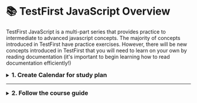 # 📚 TestFirst JavaScript Overview

TestFirst JavaScript is a multi-part series that provides practice to intermediate to advanced javascript concepts. The majority of concepts introduced in TestFirst have practice exercises. However, there will be new concepts introduced in TestFirst that you will need to learn on your own by reading documentation (it's important to begin learning how to read documentation efficiently!)

<details><summary><h3 style="display:inline">1. Create Calendar for study plan</h3></summary>

- This is a sample calendar for the JS-Foundation course. You can use this template to create a customized study schedule that fits your needs. The plan consists 5 days a week, with Saturday and Sunday off.

- Recommended Study Plan: Dedicate at least 8 hours per day to each topic: 2 hours for studying lecture notes and 6 hours for practicing exercises. By following this plan, you can complete all exercises in approximately 16 days (2 weeks).

- Alternative Study Plan-1 (4 Hours Per Day): If you can only commit to 4 hours a day, allocate 2 hour for studying the lecture notes and 2 hours for exercises. In this case, you will need around 32 days(approximately 1 month) to finish all exercises.

- Alternative Study Plan-2 (1 Day Per Week): If you prefer studying only one day per week, dedicate 8 hours on that day. With this schedule, you can complete the one part testcases in two weeks, finishing all exercises in around of 16 weeks(approximately 4 month) to complete the exercises.

## Suggested sample schedule

| **Day** | **8-Hours Daily Plan**(2 Weeks)                 | **4-Hours Daily Plan**(1 Month)                 | **1-Day Weekly Plan**(4 Months)                 |
| ------- | ----------------------------------------------- | ----------------------------------------------- | ----------------------------------------------- |
| Day 1   | Test first part-1: Lecture Notes & Exercises    | Test first part-1: Lecture Notes & Exercises    | Test first part-1: Lecture Notes & Exercises    |
| Day 2   | Test first part-1: Exercises                    | Test first part-1: Exercises                    | -                                               |
| Day 3   | Test first part-2: Lecture Notes & Exercises    | Test first part-1: Exercises                    | -                                               |
| Day 4   | Test first part-2: Exercises                    | Test first part-1: Exercises                    | -                                               |
| Day 5   | Test first part-2: Exercises                    | Test first part-2: Lecture Notes & Exercises    | -                                               |
| Day 6   | Weekend activity: Check point test first part-1 | Weekend activity: Check point test first part-1 | Weekend activity: Check point test first part-1 |
| Day 7   | Weekend activity: Check point test first part-1 | Weekend activity: Check point test first part-1 | Weekend activity: Check point test first part-1 |
| Day 8   | Test first part-3: Lecture Notes & Exercises    | Test first part-2: Exercises                    | Test first part-1: Exercises                    |
| Day 9   | Test first part-3: Exercises                    | Test first part-2: Exercises                    | -                                               |
| Day 10  | Test first part-3: Exercises                    | Test first part-2: Exercises                    | -                                               |
| Day 11  | Introduction: Html, Css, Dom & Exercises        | Test first part-2: Exercises                    | -                                               |
| Day 12  | Whack a mole: Lecture Notes & Exercises         | Test first part-3: Lecture Notes & Exercises    | -                                               |
| Day 13  | Weekend activity: check point test first part-2 | Weekend activity: Check point test first part-1 | Weekend activity: check point test first part-2 |
| Day 14  | Weekend activity: check point test first part-3 | Weekend activity: Check point test first part-1 | Weekend activity: check point test first part-3 |
| Day 15  | Pixelate: Lecture Notes & Exercises             | Test first part-3: Exercises                    | Test first part-2: Lecture Notes & Exercises    |
| Day 16  | Pixelate: Exercises                             | Test first part-3: Exercises                    | -                                               |
| Day 17  | Game of life: Lecture Notes & Exercises         | Test first part-3: Exercises                    | -                                               |
| Day 18  | Game of life: Exercises                         | Test first part-3: Exercises                    | -                                               |
| Day 19  | Coffee clicker: Lecture Notes & Exercises       | Introduction: Html, Css, Dom & Exercises        | -                                               |
| Day 20  | -                                               | Weekend activity: check point test first part-2 | -                                               |
| Day 21  | -                                               | Weekend activity: check point test first part-2 | -                                               |
| Day 22  | Coffee clicker: Exercises                       | Introduction: Exercises                         | Test first part-2: Exercises                    |
| Day 23  | -                                               | Whack a mole: Lecture Notes & Exercises         | -                                               |
| Day 24  | -                                               | Whack a mole: Exercises                         | -                                               |
| Day 25  | -                                               | Pixelate: Lecture Notes & Exercises             | -                                               |
| Day 26  | -                                               | Pixelate: Exercises                             | -                                               |
| Day 27  | -                                               | Weekend activity: check point test first part-3 | -                                               |
| Day 28  | -                                               | Weekend activity: check point test first part-3 | -                                               |
| Day 29  | -                                               | Pixelate: Exercises                             | Test first part-2: Exercises                    |
| Day 30  | -                                               | Pixelate: Exercises                             | -                                               |
| Day 31  | -                                               | Game of life: Lecture Notes & Exercises         | -                                               |
| Day 32  | -                                               | Game of life: Exercises                         | -                                               |
| Day 33  | -                                               | Game of life: Exercises                         | -                                               |
| Day 34  | -                                               | -                                               | -                                               |
| Day 35  | -                                               | -                                               | -                                               |
| Day 36  | -                                               | Game of life: Exercises                         | Test first part-3: Lecture Notes & Exercises    |
| Day 37  | -                                               | Coffee clicker: Lecture Notes & Exercises       | -                                               |
| Day 38  | -                                               | Coffee clicker: Exercises                       | -                                               |
| Day 39  | -                                               | Coffee clicker: Exercises                       | -                                               |
| Day 40  | -                                               | Coffee clicker: Exercises                       | -                                               |
| ...     | -                                               | -                                               | -                                               |
| ...     | -                                               | -                                               | -                                               |
| Day 43  | -                                               | -                                               | Test first part-3: Exercises                    |
| ...     | -                                               | -                                               | ...                                             |
| Day 50  | -                                               | -                                               | Test first part-3: Exercises                    |
| ...     | -                                               | -                                               | ...                                             |
| Day 57  | -                                               | -                                               | Introduction: Html, Css, Dom & Exercises        |
| ...     | -                                               | -                                               | ...                                             |
| Day 64  | -                                               | -                                               | Whack a mole: Lecture Notes & Exercises         |
| ...     | -                                               | -                                               | ...                                             |
| Day 71  | -                                               | -                                               | Pixelate: Lecture Notes & Exercises             |
| ...     | -                                               | -                                               | ...                                             |
| Day 78  | -                                               | -                                               | Pixelate: Exercises                             |
| ...     | -                                               | -                                               | ...                                             |
| Day 85  | -                                               | -                                               | Game of life: Lecture Notes & Exercises         |
| ...     | -                                               | -                                               | ...                                             |
| Day 92  | -                                               | -                                               | Game of life: Exercises                         |
| ...     | -                                               | -                                               | ...                                             |
| Day 99  | -                                               | -                                               | Coffee clicker: Lecture Notes & Exercises       |
| ...     | -                                               | -                                               | ...                                             |
| 106     | -                                               | -                                               | Coffee clicker: Exercises                       |

</details>

---

<details><summary><h3 style="display:inline">2. Follow the course guide</h3></summary>

### Setting up the repository

<details><summary>Click to expand</summary>

### Before beginning your assignment, make sure you have completed these steps:

1. Forked & cloned the TestFirst repository.
2. Installed node and a text editor.

### Setup Test First

- **[Fork the repository to your personal GitHub Account](https://github.com/TEJ-Fellowship/js-foundations/)**
- **Clone** the repository to your local machine
- Install the VSCode [ESLint](https://marketplace.visualstudio.com/items?itemName=dbaeumer.vscode-eslint) and [Prettier](https://marketplace.visualstudio.com/items?itemName=esbenp.prettier-vscode) Extensions (if they aren't already installed)
- Run the command `npm install` inside each of the numbered directories inside the 'tests' directory (e.g. tests/1-testfirst-part-1)
- Run `testem` with the `npm run test` command or `npx testem` command

### Run Testem with npx testem

In your TestFirst directory run the command:

```sh
$ npm run test
```

OR

```sh

$ npx testem

```

After `testem` initiates, connect to `http//localhost:7357` in your web browser and your test specs will load.

</details>

---

## Foundations

### **_testfirst-part-1_**

<details><summary>Click to expand</summary>
<details><summary>TO STUDY: Click to expand</summary>

- Object creation
  - [Object.assign()](https://developer.mozilla.org/en-US/docs/Web/JavaScript/Reference/Global_Objects/Object/assign)
  ```
  let clone = Object.assign({}, objToClone)
  ```
  - [Object.create()](https://developer.mozilla.org/en-US/docs/Web/JavaScript/Reference/Global_Objects/Object/create)
  ```
  let parentObject = {name: "niru", grade:"masters"}
  let childObject = Object.create(parentObject)
  ```
  - Factory functions
  ```
  function makeStudent(name, grade) {
    let newStudent = {name, grade}
    return newStudent
  }
  let niru = makeStudent('niru', 'masters')
  ```
- New syntax / shortcuts

  - [Spread syntax (for arrays & objects)](https://developer.mozilla.org/en-US/docs/Web/JavaScript/Reference/Operators/Spread_syntax)

  ```
  let arrA = [1, [2,3], 4]
  let arrB = [4, 5, 6]
  let arrC = [20, ...arrA, arrB]

  let objA = {name: 'niru', grade: 'masters'}
  let objB = {age: 25}
  let objC = {age: 22, ...objA, objC}
  ```

  - [Shorthand object notations](https://attacomsian.com/blog/javascript-object-property-shorthand)

  ```
  let name = "niru"
  let grade = "masters"

  let niru = {name, grade}
  ```

- Preview

  - [\_\_proto\_\_](https://developer.mozilla.org/en-US/docs/Web/JavaScript/Reference/Global_Objects/Object/proto)
  </details>

<details><summary>LECTURE NOTES: Click to expand</summary>

- [Object assign / Factory functions](lecture-notes/testfirst-part-1-object-assign-factory-function.js)
- [Object create / **proto**](lecture-notes/testfirst-part-1-object-create-proto.js)

</details>

<details><summary>TODO: Click to expand</summary>

- [testfirst part 1](tests/1-testfirst-part-1/)
- [checkpoint part 1 (optional)](tests/2-checkpoint-pt-1/)

</details>

<details><summary>SOLUTIONS (only look if needed): Click to expand</summary>

- [testfirst part 1](solutions/testfirst-part-1/)

</details>
</details>
</br>

### **_testfirst-part-2_**

<details><summary>Click to expand</summary>
<details><summary>TO STUDY: Click to expand</summary>

- [Arrow Function](https://developer.mozilla.org/en-US/docs/Web/JavaScript/Reference/Functions/Arrow_functions)

```
const sayHello = (name) => `hello ${name}!`
console.log(sayHello('Pitamber'))
```

- [Constructor function](readings/testfirst-part-2-constructor.md)

```
function FourWheeler(fwType) {
    this.numberOfWheels = 4
    this.type = fwType
}

let car = new FourWheeler('car')
```

- Adding a prototype function to the constructor function

```
FourWheeler.prototype.honk = () => console.log('honk');
FourWheeler.prototype.setType = (newType) => this.type = newType;
```

- [the `arguments` parameter](https://developer.mozilla.org/en-US/docs/Web/JavaScript/Reference/Functions/arguments)

```
function someFunc() {
  console.log(arguments);
}

someFunc('hello', 'there', 'you');
```

### Array methods (functional)

- [forEach](https://developer.mozilla.org/en-US/docs/Web/JavaScript/Reference/Global_Objects/Array/forEach)
- [Map](https://developer.mozilla.org/en-US/docs/Web/JavaScript/Reference/Global_Objects/Array/map)
- [Filter](https://developer.mozilla.org/en-US/docs/Web/JavaScript/Reference/Global_Objects/Array/filter)
- [Reduce](https://developer.mozilla.org/en-US/docs/Web/JavaScript/Reference/Global_Objects/Array/reduce)
- [Some](https://developer.mozilla.org/en-US/docs/Web/JavaScript/Reference/Global_Objects/Array/some)
- [Every](https://developer.mozilla.org/en-US/docs/Web/JavaScript/Reference/Global_Objects/Array/every)
- [Includes](https://developer.mozilla.org/en-US/docs/Web/JavaScript/Reference/Global_Objects/Array/includes)

</details>

<details><summary>LECTURE NOTES: Click to expand</summary>

- [Arrow function](lecture-notes/testfirst-part-2-arrow-function.js)
- [Array methods / arguments ](lecture-notes/testfirst-part-2.js)

</details>

<details><summary>TODO: Click to expand</summary>

- [testfirst part 2](tests/3-testfirst-part-2/)
- [checkpoint part 2 (optional)](tests/5-checkpoint-pt-2/)

</details>

<details><summary>SOLUTIONS (only look if needed): Click to expand</summary>

- [testfirst part 2](solutions/testfirst-part-2/)

</details>
</details>
</br>

### **_testfirst-part-3_**

<details><summary>Click to expand</summary>
<details><summary>TO STUDY: Click to expand</summary>

- [Class](readings/testfirst-part-3-classes.md)

```
class Student {
  constructor(name, grade) {
    this.name = name;
    this.grade = grade;
  }

  sayHello() {
    return `My name is ${this.name}`;
  }
}

let newStudent = new Student('niru', 'masters')
```

- [Extending a class](https://developer.mozilla.org/en-US/docs/Web/JavaScript/Reference/Classes/extends)

```
class TEJstudent extends Student {
  constructor(name, grade) {
    super(name, grade);

    this.isTEJfellow = true;
  }

  schoolLocation() {
    return "The school is in Pasayard"
  }
}
```

- [this.constructor.name](https://bobbyhadz.com/blog/javascript-get-class-name-of-object): will print the name of class that the instance was created from

</details>

<details><summary>LECTURE NOTES: Click to expand</summary>

- [testfirst part 3](lecture-notes/testfirst-part-3.js)

</details>

<details><summary>TODO: Click to expand</summary>

- [testfirst part 3](tests/6-testfirst-part-3/)
- [vanishing man](tests/4-vanishing-man/)
  - string methods: be familiar with methods such as [split](https://www.programiz.com/javascript/library/string/split)
  - array methods: be familiar with array methods mentioned above
- [testfirst review](tests/7-testfirst-review/)
- [checkpoint final (optional)](tests/8-checkpoint-final/)

</details>

<details><summary>SOLUTIONS (only look if needed): Click to expand</summary>

- [testfirst part 3](solutions/testfirst-part-3/)
- [vanishing man](solutions/vanishing-man/)
- [testfirst review](solutions/testfirst-review/)

</details>
</details>
</br>

### **_HTML / CSS_**

<details><summary>Click to expand</summary>
<details><summary>TO STUDY: Click to expand</summary>

- [HTML / CSS](readings/html-css.md)

</details>

<details><summary>LECTURE NOTES: Click to expand</summary>

</details>

<details><summary>TODO: Click to expand</summary>

- [PART 1 (HTML / CSS) of guessing game](tests/9-guessing-game/)

</details>

<details><summary>SOLUTIONS (only look if needed): Click to expand</summary>

- [guessing game](solutions/guessing-game/)

</details>
</details>
</br>

### **_DOM_**

<details><summary>Click to expand</summary>
<details><summary>TO STUDY: Click to expand</summary>

### Concepts to know for this exercise

- [DOM](readings/dom.md)
- [Math.random()](https://developer.mozilla.org/en-US/docs/Web/JavaScript/Reference/Global_Objects/Math/random)
- [Math.ceil()](https://developer.mozilla.org/en-US/docs/Web/JavaScript/Reference/Global_Objects/Math/ceil)
- [Math.abs()](https://developer.mozilla.org/en-US/docs/Web/JavaScript/Reference/Global_Objects/Math/abs)
- For shuffle, you can copy paste the final function [here](https://bost.ocks.org/mike/shuffle/)
</details>

<details><summary>LECTURE NOTES: Click to expand</summary>

</details>

<details><summary>TODO: Click to expand</summary>

- [PART 2 (DOM) of guessing game](tests/9-guessing-game/)

</details>

<details><summary>SOLUTIONS (only look if needed): Click to expand</summary>

- [guessing game](solutions/guessing-game/)

</details>
</details>
</br>

---

## Vanilla JavaScript projects

### **_WHACK-A-MOLE_**

<details><summary>Click to expand</summary>
<details><summary>TO STUDY: Click to expand</summary>

### Concepts to learn for this exercise

- `addEventlistener` will pass the `event` as argument to it's function in

```js
myElement.addEventlistener("click", function (e) {
  console.dir(e);
});
```

- [event propagation](https://www.loginradius.com/blog/engineering/javascript-events-bubbling-capturing-and-propagation/)
  - [event bubbling](https://developer.mozilla.org/en-US/docs/Learn/JavaScript/Building_blocks/Events#event_bubbling)
  - [event capture](https://developer.mozilla.org/en-US/docs/Learn/JavaScript/Building_blocks/Events#event_capture)
- [event delegation](https://developer.mozilla.org/en-US/docs/Learn/JavaScript/Building_blocks/Events#event_delegation)

### Advanced concepts

- clearInterval
- removeEventListener

### Methods you will need to use

- `document.querySelectorAll`
- _element_.classList
- _element_.classList.toggle(_className_)
- `setInterval`(_function_, _time in milliseconds_)

</details>
<details><summary>LECTURE NOTES: Click to expand</summary>

- [Whack a mole](https://github.com/TEJ-Fellowship/whack-a-mole/blob/lecture-notes-20230703/index.js)

</details>
<details><summary>TODO: Click to expand</summary>

- [Instructions for whack-a-mole](readings/whack-a-mole.md)
- please fork this [repository](https://github.com/TEJ-Fellowship/whack-a-mole) to start your solution

</details>
<details><summary>SOLUTIONS (only look if needed): Click to expand</summary>

- the basic solution is in the [solution](https://github.com/TEJ-Fellowship/whack-a-mole/tree/solution) branch
- the solution with timer is in the [solution with timer](https://github.com/TEJ-Fellowship/whack-a-mole/tree/solutionWithTimer) branch

</details>
</details>
<br/>

### **_PIXELATE_**

<details><summary>Click to expand</summary>
<details><summary>TO STUDY: Click to expand</summary>

### Concepts to know for this exercise

- styling - [height](https://developer.mozilla.org/en-US/docs/Web/CSS/height), [width](https://developer.mozilla.org/en-US/docs/Web/CSS/width), [background-color](https://developer.mozilla.org/en-US/docs/Web/CSS/background-color)
- [document.createElement](https://developer.mozilla.org/en-US/docs/Web/API/Document/createElement)
- [parentElement.appendChild(newElement)](https://developer.mozilla.org/en-US/docs/Web/API/Node/appendChild)
- HTML elements [tr](https://developer.mozilla.org/en-US/docs/Web/HTML/Element/tr) and [td](https://developer.mozilla.org/en-US/docs/Web/HTML/Element/td)

</details>
<details><summary>LECTURE NOTES: Click to expand</summary>

[Pixelate lecture notes](https://github.com/TEJ-Fellowship/pixelate/blob/lecture-notes-202305/script.js)

</details>
<details><summary>TODO: Click to expand</summary>

- [Instructions for pixelate](readings/pixelate.md)
- please fork this [repository](https://github.com/TEJ-Fellowship/pixelate) to start your solution

</details>
<details><summary>SOLUTIONS (only look if needed): Click to expand</summary>

- [Solution for pixelate](https://github.com/TEJ-Fellowship/pixelate.solution)

</details>
</details>
<br/>

### **_GAME-OF-LIFE_**

<details><summary>Click to expand</summary>
<details><summary>TO STUDY: Click to expand</summary>

### Concepts to know for this exercise

- what is ['game of life'](https://en.wikipedia.org/wiki/Conway's_Game_of_Life)?
- [_Element_.dataset](https://developer.mozilla.org/en-US/docs/Web/API/HTMLElement/dataset) attribute
- how can we include js script at the top of our index.html? what does the keyword [`defer`](https://www.w3schools.com/tags/att_script_defer.asp) do?

</details>
<details><summary>LECTURE NOTES: Click to expand</summary>
</details>
<details><summary>TODO: Click to expand</summary>

- [See what you will be building](https://tej-fellowship.github.io/game-of-life.solution/)
- [Instructions for game-of-life](readings/game-of-life.md)
- please fork this [repository](https://github.com/TEJ-Fellowship/game-of-life) to start your project

</details>
<details><summary>SOLUTIONS (only look if needed): Click to expand</summary>

- [Solution for game-of-life](https://github.com/TEJ-Fellowship/game-of-life.solution)

</details>
</details>
<br/>

### **_COFFEE-CLICKER_**

<details><summary>Click to expand</summary>
<details><summary>TO STUDY: Click to expand</summary>

- [_String_.split](https://developer.mozilla.org/en-US/docs/Web/JavaScript/Reference/Global_Objects/String/split)
- [Removing all children from an element](https://developer.mozilla.org/en-US/docs/Web/API/Node/removeChild)
- [Using localStorage](https://developer.mozilla.org/en-US/docs/Web/API/Window/localStorage)

</details>
<details><summary>LECTURE NOTES: Click to expand</summary>
</details>
<details><summary>TODO: Click to expand</summary>

- [See what you will be building](https://TEJ-Fellowship.github.io/coffee-clicker.solution/)
- [Instructions for coffee-clicker](https://github.com/TEJ-Fellowship/coffee-clicker/blob/main/README.md)
- please fork this [repository](https://github.com/TEJ-Fellowship/coffee-clicker) to start your project

</details>
<details><summary>SOLUTIONS (only look if needed): Click to expand</summary>

- [Solution for coffee-clicker](https://github.com/TEJ-Fellowship/coffee-clicker.solution)

</details>
</details>
</details>
